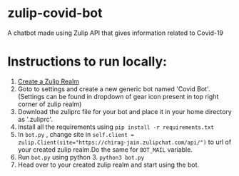 # zulip-covid-bot

A chatbot made using Zulip API that gives information related to Covid-19
# Instructions to run locally:
1. [Create a Zulip Realm](https://zulip.com/create_realm/)
2. Goto to settings and create a new generic bot named 'Covid Bot'. (Settings can be found in dropdown of gear icon present in top right corner of zulip realm)
3. Download the zuliprc file for your bot and place it in your home directory as '.zuliprc'.
4. Install all the requirements using ``` pip install -r requirements.txt ```
5. In ``` bot.py ``` , change site in ``` self.client = zulip.Client(site="https://chirag-jain.zulipchat.com/api/") ``` to url of your created zulip realm.Do the same for ``` BOT_MAIL ``` variable.  
6. Run ``` bot.py ``` using python 3. ``` python3 bot.py ```
7. Head over to your created zulip realm and start using the bot.
# 

